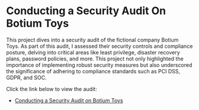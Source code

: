 # Conducting a Security Audit On Botium Toys


This project dives into a security audit of the fictional company Botium Toys. As part of this audit, I assessed their security controls and compliance posture, delving into critical areas like least privilege, disaster recovery plans, password policies, and more. This project not only highlighted the importance of implementing robust security measures but also underscored the significance of adhering to compliance standards such as PCI DSS, GDPR, and SOC. 

Click the link below to view the audit:

- [Conducting a Security Audit on Botium Toys](https://drive.google.com/file/d/1rwK-XaMWbhd4AU6YiwEPu2aozkVtPFAy/view?usp=sharing)

